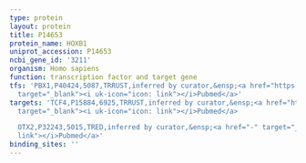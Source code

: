 ```yaml
---
type: protein
layout: protein
title: P14653
protein_name: HOXB1
uniprot_accession: P14653
ncbi_gene_id: '3211'
organism: Homo sapiens
function: transcription factor and target gene
tfs: 'PBX1,P40424,5087,TRRUST,inferred by curator,&ensp;<a href="https://www.ncbi.nlm.nih.gov/pubmed/?term=17131398%5Buid%5D"
  target="_blank"><i uk-icon="icon: link"></i>Pubmed</a>'
targets: 'TCF4,P15884,6925,TRRUST,inferred by curator,&ensp;<a href="https://www.ncbi.nlm.nih.gov/pubmed/?term=15126340%5Buid%5D"
  target="_blank"><i uk-icon="icon: link"></i>Pubmed</a>

  OTX2,P32243,5015,TRED,inferred by curator,&ensp;<a href="-" target="_blank"><i uk-icon="icon:
  link"></i>Pubmed</a>'
binding_sites: ''
---
```

